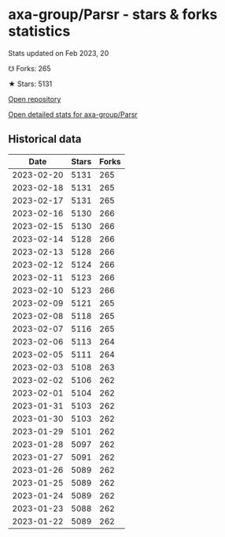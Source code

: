# axa-group/Parsr - stars & forks statistics

Stats updated on Feb 2023, 20

☋ Forks: 265

★ Stars: 5131

[Open repository](https://github.com/axa-group/Parsr)

[Open detailed stats for axa-group/Parsr](https://reviewgithub.com/rep/axa-group/Parsr)

## Historical data
| Date | Stars | Forks |
|------|-------|-------|
| 2023-02-20 | 5131 | 265 | 
| 2023-02-18 | 5131 | 265 | 
| 2023-02-17 | 5131 | 265 | 
| 2023-02-16 | 5130 | 266 | 
| 2023-02-15 | 5130 | 266 | 
| 2023-02-14 | 5128 | 266 | 
| 2023-02-13 | 5128 | 266 | 
| 2023-02-12 | 5124 | 266 | 
| 2023-02-11 | 5123 | 266 | 
| 2023-02-10 | 5123 | 266 | 
| 2023-02-09 | 5121 | 265 | 
| 2023-02-08 | 5118 | 265 | 
| 2023-02-07 | 5116 | 265 | 
| 2023-02-06 | 5113 | 264 | 
| 2023-02-05 | 5111 | 264 | 
| 2023-02-03 | 5108 | 263 | 
| 2023-02-02 | 5106 | 262 | 
| 2023-02-01 | 5104 | 262 | 
| 2023-01-31 | 5103 | 262 | 
| 2023-01-30 | 5103 | 262 | 
| 2023-01-29 | 5101 | 262 | 
| 2023-01-28 | 5097 | 262 | 
| 2023-01-27 | 5091 | 262 | 
| 2023-01-26 | 5089 | 262 | 
| 2023-01-25 | 5089 | 262 | 
| 2023-01-24 | 5089 | 262 | 
| 2023-01-23 | 5088 | 262 | 
| 2023-01-22 | 5089 | 262 | 

